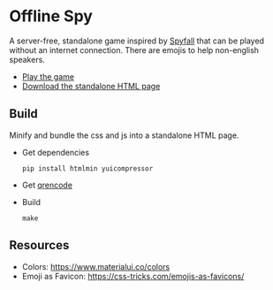 # Offline Spy

A server-free, standalone game inspired by [Spyfall](https://hwint.ru/portfolio-item/spyfall/) that can be played without an internet connection.
There are emojis to help non-english speakers.

* [Play the game](https://spy.verybadfrags.com)
* [Download the standalone HTML page](https://github.com/VeryBadFrags/offline-spy/releases)

## Build

Minify and bundle the css and js into a standalone HTML page.

* Get dependencies
    ```shell
    pip install htmlmin yuicompressor
    ```

* Get [qrencode](https://fukuchi.org/works/qrencode/index.html.en)

* Build
    ```shell
    make
    ```

## Resources

* Colors: https://www.materialui.co/colors
* Emoji as Favicon: https://css-tricks.com/emojis-as-favicons/
